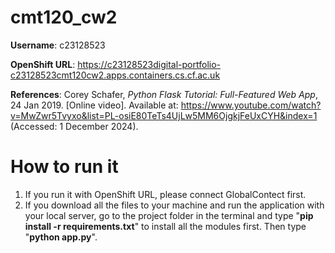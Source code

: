 # cmt120_cw2
**Username**: c23128523

**OpenShift URL**: https://c23128523digital-portfolio-c23128523cmt120cw2.apps.containers.cs.cf.ac.uk

**References**: 
Corey Schafer, _Python Flask Tutorial: Full-Featured Web App_, 24 Jan 2019. [Online video]. Available at: https://www.youtube.com/watch?v=MwZwr5Tvyxo&list=PL-osiE80TeTs4UjLw5MM6OjgkjFeUxCYH&index=1 (Accessed: 1 December 2024).

# How to run it
1. If you run it with OpenShift URL, please connect GlobalContect first.
2. If you download all the files to your machine and run the application with your local server, go to the project folder in the terminal and type "**pip install -r requirements.txt**" to install all the modules first. Then type "**python app.py**".
